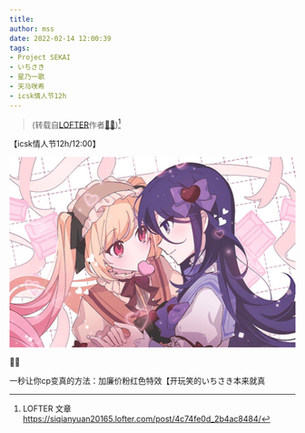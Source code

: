 ```yaml
---
title:
author: mss
date: 2022-02-14 12:00:39
tags:
- Project SEKAI
- いちさき
- 星乃一歌
- 天马咲希
- icsk情人节12h
---
```


> (转载自[LOFTER](https://www.lofter.com/)作者[**🦄️🦈**](https://siqianyuan20165.lofter.com/))[^*]

【icsk情人节12h/12:00】

<!-- more -->

![](post-12/content.jpeg)

💛💙

一秒让你cp变真的方法：加廉价粉红色特效【开玩笑的いちさき本来就真

[^*]: LOFTER 文章 <https://siqianyuan20165.lofter.com/post/4c74fe0d_2b4ac8484/>
